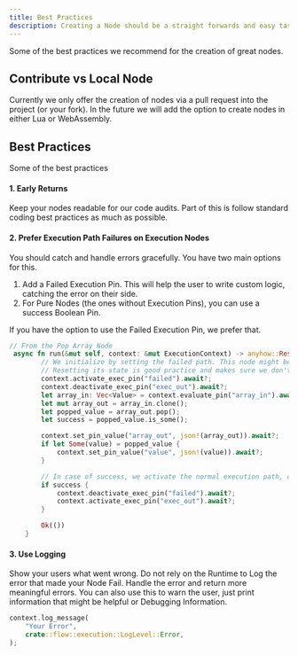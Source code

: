 ```yaml
---
title: Best Practices
description: Creating a Node should be a straight forwards and easy task for most.
---
```


Some of the best practices we recommend for the creation of great nodes.

## Contribute vs Local Node
Currently we only offer the creation of nodes via a pull request into the project (or your fork). In the future we will add the option to create nodes in either Lua or WebAssembly.

## Best Practices
Some of the best practices

#### 1. Early Returns
Keep your nodes readable for our code audits. Part of this is follow standard coding best practices as much as possible.

#### 2. Prefer Execution Path Failures on Execution Nodes
You should catch and handle errors gracefully. You have two main options for this.
1. Add a Failed Execution Pin. This will help the user to write custom logic, catching the error on their side.
2. For Pure Nodes (the ones without Execution Pins), you can use a success Boolean Pin.

If you have the option to use the Failed Execution Pin, we prefer that.

```rust title="Failed Execution Path"
// From the Pop Array Node
 async fn run(&mut self, context: &mut ExecutionContext) -> anyhow::Result<()> {
        // We initialize by setting the failed path. This node might be executed multiple times.
        // Resetting its state is good practice and makes sure we don't get strange behavior.
        context.activate_exec_pin("failed").await?;
        context.deactivate_exec_pin("exec_out").await?;
        let array_in: Vec<Value> = context.evaluate_pin("array_in").await?;
        let mut array_out = array_in.clone();
        let popped_value = array_out.pop();
        let success = popped_value.is_some();

        context.set_pin_value("array_out", json!(array_out)).await?;
        if let Some(value) = popped_value {
            context.set_pin_value("value", json!(value)).await?;
        }

        // In case of success, we activate the normal execution path, deactivating the failed route.
        if success {
            context.deactivate_exec_pin("failed").await?;
            context.activate_exec_pin("exec_out").await?;
        }

        Ok(())
    }
```

#### 3. Use Logging
Show your users what went wrong. Do not rely on the Runtime to Log the error that made your Node Fail. Handle the error and return more meaningful errors. You can also use this to warn the user, just print information that might be helpful or Debugging Information.

```rust title="Logging is easy,"
context.log_message(
    "Your Error",
    crate::flow::execution::LogLevel::Error,
);
```